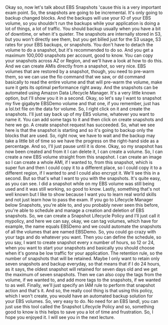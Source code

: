 
<v Instructor>Okay so, now let's talk about EBS Snapshots</v>
'cause this is a very important exam point.
So, the snapshots are going to be incremental.
It's only going to backup changed blocks.
And the backups will use your IO of your EBS volume,
so you shouldn't run the backups while your application
is doing a lot of things, a lot of traffic.
You should backup usually
when you have a bit of downtime, or when it's quieter.
The snapshots are internally stored in S3,
but you won't directly see them,
but you get billed just for the S3 usage,
S3 rates for your EBS backups, or snapshots.
You don't have to detach the volume to do a snapshot,
but it's recommended to do so.
And you get a maximum 100,000 snapshots per account,
good to know.
You can copy your snapshots across AZ or Region,
and we'll have a look at how to do this.
And we can create AMIs directly
from a snapshot, so very nice.
EBS volumes that are restored by a snapshot,
though, you need to pre-warm them,
so we can use the fio command that we saw,
or dd command basically to read the entire volume
and that will pre-warm the volume,
make sure it gets its optimal performance right away.
And the snapshots can be automated
using Amazon Data Lifecycle Manager.
It's a very little known option,
but I'll show you it in a second.
Okay, so let's say I want to snapshot
my five gigabyte EBSDemo volume
and that one, if you remember,
just has a lol.txt file on the data for volume.
So, I right click on it and create the snapshots.
I'll just say back up of my EBS volume,
whatever you want to name it.
You can add some tags to it
and then click on create snapshots
and here we go.
A create snapshot request has succeeded.
So, what we see here is that the snapshot is starting
and so it's going to backup only the blocks that are used.
So, right now, we have to wait
and the backup may take a little bit of time
so we have the progress on the right-hand side
as a percentage.
And so, I'll just pause until it is done.
Okay, so my snapshot has now been created
and from it I can delete it, I can create a volume.
So, I can create a new EBS volume
straight from this snapshot.
I can create an image
so I can create a whole AMI, if I wanted to,
from this snapshot, which is super fun
and then I could copy it to a different place,
so I could copy it to a different region, if I wanted to
and I could also encrypt it.
We'll see this in a second.
But so that's what I want to you with the snapshots.
It's quite easy, as you can see.
I did a snapshot while on my EBS volume was still being used
and it was still working, so good to know.
Lastly, something that's not well known but I like to show
because I want you to learn real world skills
and not just learn how to pass the exam.
If you go to Lifecycle Manager below Snapshots,
you're able to,
and you probably never seen this before,
you're able to schedule and manage
a creation and deletion of EBS snapshots.
So, we can create a Snapshot Lifecycle Policy
and I'll just call it mypolicy,
and here we can say,
okay, we can tag volumes,
which have for example, the name equals EBSDemo
and we could automate the snapshots
of all the volumes that are named EBSDemo.
So, you could go crazy with your tags
and do whatever you want.
Then you can define the schedule,
so you say,
I want to create snapshot every x number of hours,
so 12 or 24,
when you want to start your snapshots
and basically you should choose
when it's gonna be low traffic for your application.
The retention rule,
so the number of snapshots that will be retained.
Maybe I only want to retain only seven snapshots
and backup everyday,
so that means that if I do 24 hours,
as it says,
the oldest snapshot will retained for seven days old
and we get the maximum of seven snapshots.
Then we can also copy the tags from the volume,
if we wanted to,
and add more tags to the snapshots,
if we wanted to as well.
Finally, we'll just specify an IAM rule
to perform that snapshot action
and that's it.
And so, the really cool thing is that using this policy,
which I won't create,
you would have an automated backup solution
for your EBS volumes.
So, very easy to do.
No need for an EBS landI,
you can just use this tool called
the Snapshot Lifecycle Policy
and so, something good to know is this helps
to save you a lot of time and frustration.
So, I hope you enjoyed it.
I will see you in the next lecture.